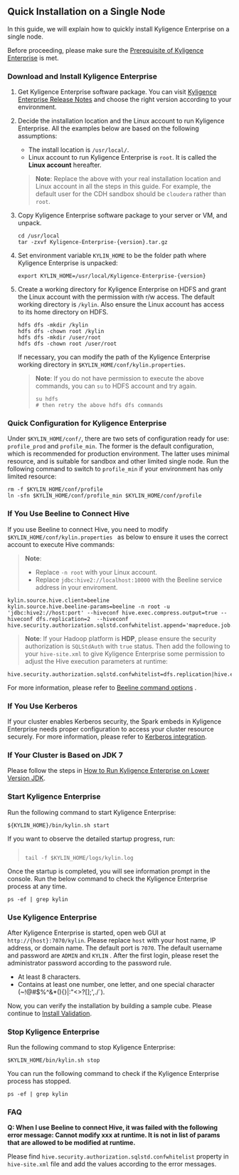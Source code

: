 ## Quick Installation on a Single Node

In this guide, we will explain how to quickly install Kyligence Enterprise on a single node.

Before proceeding, please make sure the [Prerequisite of Kyligence Enterprise](../../installation/prerequisite.en.md) is met.

### Download and Install Kyligence Enterprise

1. Get Kyligence Enterprise software package. You can visit [Kyligence Enterprise Release Notes](../../release/README.md) and choose the right version according to your environment.

2. Decide the installation location and the Linux account to run Kyligence Enterprise. All the examples below are based on the following assumptions:
   * The install location is `/usr/local/`.
   * Linux account to run Kyligence Enterprise is `root`. It is called the **Linux account** hereafter.
    > **Note**: Replace the above with your real installation location and Linux account in all the steps in this guide. For example, the default user for the CDH sandbox should be `cloudera` rather than `root`.
3. Copy Kyligence Enterprise software package to your server or VM, and unpack.

   ```shell
   cd /usr/local
   tar -zxvf Kyligence-Enterprise-{version}.tar.gz
   ```
4. Set environment variable `KYLIN_HOME` to be the folder path where Kyligence Enterprise is unpacked:

   ```shell
   export KYLIN_HOME=/usr/local/Kyligence-Enterprise-{version}
   ```

5. Create a working directory for Kyligence Enterprise on HDFS and grant the Linux account with the permission with r/w access. The default working directory is `/kylin`. Also ensure the Linux account has access to its home directory on HDFS.

   ```shell
   hdfs dfs -mkdir /kylin
   hdfs dfs -chown root /kylin
   hdfs dfs -mkdir /user/root
   hdfs dfs -chown root /user/root
   ```
   
   If necessary, you can modify the path of the Kyligence Enterprise working directory in `$KYLIN_HOME/conf/kylin.properties`.

   > **Note**: If you do not have permission to execute the above commands, you can `su` to HDFS account and try again.
   >
   > ```shell
   > su hdfs
   > # then retry the above hdfs dfs commands
   > ```

### Quick Configuration for Kyligence Enterprise

Under `$KYLIN_HOME/conf/`, there are two sets of configuration ready for use: `profile_prod` and `profile_min`. The former is the default configuration, which is recommended for production environment. The latter uses minimal resource, and is suitable for sandbox and other limited single node. Run the following command to switch to `profile_min` if your environment has only limited resource:

```shell
rm -f $KYLIN_HOME/conf/profile
ln -sfn $KYLIN_HOME/conf/profile_min $KYLIN_HOME/conf/profile
```

### If You Use Beeline to Connect Hive

If you use Beeline to connect Hive, you need to modify `$KYLIN_HOME/conf/kylin.properties ` as below to ensure it uses the correct account to execute Hive commands:

> **Note**:
> - Replace `-n root` with your Linux account.
> - Replace `jdbc:hive2://localhost:10000` with the Beeline service address in your enviroment.

```properties
kylin.source.hive.client=beeline
kylin.source.hive.beeline-params=beeline -n root -u 'jdbc:hive2://host:port' --hiveconf hive.exec.compress.output=true --hiveconf dfs.replication=2  --hiveconf hive.security.authorization.sqlstd.confwhitelist.append='mapreduce.job.*|dfs.*'
```

> **Note**: If your Hadoop platform is **HDP**, please ensure the security authorization is `SQLStdAuth` with `true` status. Then add the following to your `hive-site.xml` to give Kyligence Enterprise some permission to adjust the Hive execution parameters at runtime:

```properties
hive.security.authorization.sqlstd.confwhitelist=dfs.replication|hive.exec.compress.output|hive.auto.convert.join|hive.auto.convert.join.noconditionaltask.*|mapreduce.map.output.compress.codec|mapreduce.output.fileoutputformat.compress.*|mapreduce.job.split.metainfo.maxsize|hive.stats.autogather|hive.merge.*|hive.security.authorization.sqlstd.confwhitelist.*
```

For more information, please refer to [Beeline command options](https://cwiki.apache.org/confluence/display/Hive/HiveServer2+Clients#HiveServer2Clients-BeelineCommandOptions) .

### If You Use Kerberos

If your cluster enables Kerberos security, the Spark embeds in Kyligence Enterprise needs proper configuration to access your cluster resource securely. For more information, please refer to [Kerberos integration](../../security/kerberos.en.md).

### If Your Cluster is Based on JDK 7

Please follow the steps in [How to Run Kyligence Enterprise on Lower Version JDK](../../appendix/run_on_jdk7.en.md).

### Start Kyligence Enterprise

Run the following command to start Kyligence Enterprise:

```shell
${KYLIN_HOME}/bin/kylin.sh start
```

If you want to observe the detailed startup progress, run:
> ```shell
>
> tail -f $KYLIN_HOME/logs/kylin.log
>
> ```

Once the startup is completed, you will see information prompt in the console. Run the below command to check the Kyligence Enterprise process at any time.

```shell
ps -ef | grep kylin
```

### Use Kyligence Enterprise

After Kyligence Enterprise is started, open web GUI at `http://{host}:7070/kylin`. Please replace `host` with your host name, IP address, or domain name. The default port is `7070`. The default username and password are `ADMIN` and `KYLIN` . After the first login, please reset the administrator password according to the password rule.
- At least 8 characters.
- Contains at least one number, one letter, and one special character (~!@#$%^&*(){}|:"<>?[];',./`).

Now, you can verify the installation by building a sample cube. Please continue to [Install Validation](install_validation.en.md).

### Stop Kyligence Enterprise
Run the following command to stop Kyligence Enterprise:

```shell
$KYLIN_HOME/bin/kylin.sh stop
```

You can run the following command to check if the Kyligence Enterprise process has stopped.

```shell
ps -ef | grep kylin
```

### FAQ

**Q: When I use Beeline to connect Hive, it was failed with the following error message:  Cannot modify xxx at runtime. It is not in list of params that are allowed to be modified at runtime.**

Please find `hive.security.authorization.sqlstd.confwhitelist` property in `hive-site.xml` file and add the values according to the error messages. 

